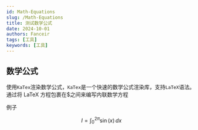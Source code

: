 ```yaml
---
id: Math-Equations
slug: /Math-Equations
title: 测试数学公式
date: 2024-10-01
authors: Fanceir
tags: [工具]
keywords: [工具]
---
```


## 数学公式

使用`KaTex`渲染数学公式，`KaTex`是一个快速的数学公式渲染库，支持`LaTeX`语法。
通过将 LaTeX 方程包裹在$之间来编写内联数学方程

例子

$$
I = \int_0^{2\pi} \sin(x)\,dx
$$
